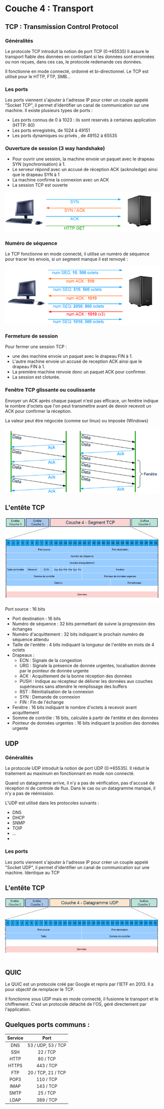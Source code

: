 # Couche 4 : Transport

## TCP : Transmission Control Protocol

### Généralités
Le protocole TCP introduit la notion de port TCP (0->65535)
Il assure le transport fiable des données en controllant si les données sont erronnées ou non reçues, dans ces cas, le protocole redemande ces données.

Il fonctionne en mode connecté, ordonné et bi-directionnel.
Le TCP est utilisé pour le HTTP, FTP, SMB...

### Les ports
Les ports viennent s'ajouter à l'adresse IP pour créer un couple appelé "Socket TCP", il permet d'identifier un canal de communication sur une machine.
Il existe plusieurs types de ports :
  - Les ports connus de 0 à 1023 : ils sont reservés à certaines application (HTTP: 80)
  - Les ports enregistrés, de 1024 à 49151
  - Les ports dynamiques ou privés , de 49152 à 65535 

### Ouverture de session (3 way handshake)
- Pour ouvrir une session, la machine envoie un paquet avec le drapeau SYN (synchronisation) à 1.
- Le serveur répond avec un accusé de réception ACK (acknoledge) ainsi que le drapeau SYN à 1
- La machine confirme la connexion avec un ACK 
- La session TCP est ouverte
 
![Ouverture de session TCP](../images/3wayhandshake.png)

### Numéro de séquence
Le TCP fonctionne en mode connecté, il utilise un numéro de séquence pour tracer les envois, si un segment manque il est renvoyé :

![Sequence TCP](../images/sequencetcp.png)

### Fermeture de session 
Pour fermer une session TCP :
- une des machine envoie un paquet avec le drapeau FIN à 1.
- L'autre machine envoie un accusé de reception ACK ainsi que le drapeau FIN à 1.
- La première machine renvoie donc un paquet ACK pour confirmer.
- La session est cloturée.

### Fenêtre TCP glissante ou coulissante
Envoyer un ACK après chaque paquet n'est pas efficace, un fenêtre indique le nombre d'octets que l'on peut transmettre avant de devoir recevoit un ACK pour confirmer la réception.

La valeur peut être négociée (comme sur linux) ou imposée (Windows)

![Fenêtre TCP](../images/fenetre_tcp.png)


## L'entête TCP
![Entête-TCP](../images/entete_tcp.png)

Port source : 16 bits
- Port destination : 16 bits
- Numéro de séquence : 32 bits permettant de suivre la progression des
échanges
- Numéro d'acquittement : 32 bits indiquant le prochain numéro de
séquence attendu
- Taille de l'entête : 4 bits indiquant la longueur de l'entête en mots de 4 octets
- Drapeaux :
  - ECN : Signale de la congestion
  - URG : Signale la présence de donnée urgentes, localisation donnée par le pointeur de donnée urgente
  - ACK : Acquittement de la bonne réception des données
  - PUSH : Indique au récepteur de délivrer les données aux couches supérieures sans attendre le remplissage des buffers
  - RST : Réinitialisation de la connexion
  - SYN : Demande de connexion
  - FIN : Fin de l'échange
-  Fenêtre : 16 bits indiquant le nombre d'octets à recevoir avant acquittement
- Somme de contrôle : 16 bits, calculée à partir de l'entête et des données
- Pointeur de données urgentes : 16 bits indiquant la position des données urgente

## UDP
### Généralités
Le protocole UDP introduit la notion de port UDP (0->65535).
Il réduit le traitement au maximum en fonctionnant en mode non connecté. 

Quand un datagramme arrive, il n'y a pas de vérification, pas d'accusé de réception ni de controle de flux. 
Dans le cas ou un datagramme manque, il n'y a pas de réémission.

L'UDP est utilisé dans les protocoles suivants :
- DNS
- DHCP
- SNMP
- TOIP
- ...
- 
### Les ports
Les ports viennent s'ajouter à l'adresse IP pour créer un couple appelé "Socket UDP", il permet d'identifier un canal de communication sur une machine.
Identique au TCP

## L'entête TCP
![Entête-UDP](../images/entete_udp.png)

## QUIC
Le QUIC est un protocole créé par Google et repris par l'IETF en 2013. Il a pour objectif de remplacer le TCP.

Il fonctionne sous UDP mais en mode connecté, il fusionne le transport et le chiffrement. C'est un protocole détaché de l'OS, géré directement par l'application.


## Quelques ports communs : 
| Service | Port               |
|:-------:|:------------------:|
| DNS     | 53 / UDP, 53 / TCP |
| SSH     | 22 / TCP           |
| HTTP    | 80 / TCP           |
| HTTPS   | 443 / TCP          |
| FTP     | 20 / TCP, 21 / TCP |
| POP3    | 110 / TCP          |
| IMAP    | 143 / TCP          |
| SMTP    | 25 / TCP           |
| LDAP    | 389 / TCP          |
